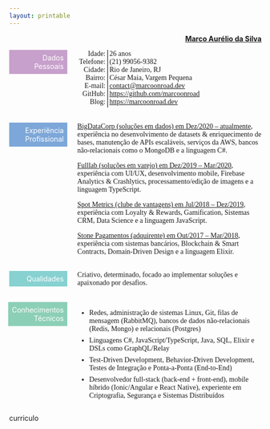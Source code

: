```yaml
---
layout: printable
---
```


<link rel="preconnect" href="https://fonts.googleapis.com"/>
<link rel="preconnect" href="https://fonts.gstatic.com" crossorigin/>
<link href="https://fonts.googleapis.com/css2?family=Fanwood+Text:ital@0;1&display=swap" rel="stylesheet"/>

<u style="" class="resume-candidate-name">Marco Aurélio da Silva</u>

<div style="" class="resume-page">
    <div style="" class="resume-section">
        <div style="" class="resume-section-header">
            <span style="background-color: #c7a0cb;">Dados Pessoais</span>
        </div>
        <div style="" class="resume-section-separator"></div>
        <div style="" class="resume-section-content">
            <div style="display: flex; flex-direction: row; align-items: stretch; align-content: stretch;">
                <div style="display: flex; flex-direction: column; padding: 0.25em; padding-top: 0em;">
                    <div class="force-align-right">Idade:</div>
                    <div class="force-align-right">Telefone:</div>
                    <div class="force-align-right">Cidade:</div>
                    <div class="force-align-right">Bairro:</div>
                    <div class="force-align-right">E-mail:</div>
                    <div class="force-align-right">GitHub:</div>
                    <div class="force-align-right">Blog:</div>
                </div>
                <div style="width: 1px; background-color: black; min-height: 1px;"></div>
                <div style="display: flex; flex-direction: column; padding: 0.25em; padding-top: 0em;">
                    <div class="force-align-left">26 anos</div>
                    <div class="force-align-left">(21) 99056-9382</div>
                    <div class="force-align-left">Rio de Janeiro, RJ</div>
                    <div class="force-align-left">César Maia, Vargem Pequena</div>
                    <div class="force-align-left"><a href="mailto:contact@marcoonroad.dev">contact@marcoonroad.dev</a></div>
                    <div class="force-align-left"><a href="https://github.com/marcoonroad">https://github.com/marcoonroad</a></div>
                    <div class="force-align-left"><a href="https://marcoonroad.dev">https://marcoonroad.dev</a></div>
                </div>
            </div>
        </div>
    </div>
    <div style="" class="resume-section-break"></div>
    <div style="" class="resume-section">
        <div style="" class="resume-section-header">
            <span style="background-color: #7da7d8;">Experiência<br/>Profissional</span>
        </div>
        <div style="" class="resume-section-separator"></div>
        <div style="" class="resume-section-content">
            <div style="width: 100%; display: flex; flex-direction: column; align-content: space-between;">
                <div style="" class="professional-experience-item">
                    <u>BigDataCorp (soluções em dados) em Dez/2020 – atualmente</u>,
                    experiência no desenvolvimento de datasets & enriquecimento de bases, manutenção de APIs escaláveis, serviços da AWS, bancos não-relacionais como o MongoDB e a linguagem C#.
                </div>
                <div style="" class="professional-experience-item">
                    <u>Fulllab (soluções em varejo) em Dez/2019 – Mar/2020</u>,
                    experiência com UI/UX, desenvolvimento mobile, Firebase Analytics & Crashlytics,  processamento/edição de imagens e a linguagem TypeScript.
                </div>
                <div style="" class="professional-experience-item">
                    <u>Spot Metrics (clube de vantagens) em Jul/2018 – Dez/2019</u>,
                    experiência com Loyalty & Rewards, Gamification, Sistemas CRM, Data Science e a linguagem JavaScript.
                </div>
                <div style="" class="professional-experience-item">
                    <u>Stone Pagamentos (adquirente) em Out/2017 – Mar/2018</u>,
                    experiência com sistemas bancários, Blockchain & Smart Contracts, Domain-Driven Design e a linguagem Elixir.
                </div>
            </div>
        </div>
    </div>
    <div style="" class="resume-section-break"></div>
    <div style="" class="resume-section">
        <div style="" class="resume-section-header">
            <span style="background-color: #87d1d1;">Qualidades</span>
        </div>
        <div style="" class="resume-section-separator"></div>
        <div style="" class="resume-section-content">
            Criativo, determinado, focado ao implementar soluções e apaixonado por desafios.
        </div>
    </div>
    <div style="" class="resume-section-break"></div>
    <div style="" class="resume-section">
        <div style="" class="resume-section-header">
            <span style="background-color: #8ccfb7;">Conhecimentos<br/>Técnicos</span>
        </div>
        <div style="" class="resume-section-separator"></div>
        <div style="" class="resume-section-content">
            <ul class="tech-skill-list">
                <li class="tech-skill-item">
                    Redes, administração de sistemas Linux, Git, filas de mensagem (RabbitMQ), bancos de dados não-relacionais (Redis, Mongo) e relacionais (Postgres)
                </li>
                <li class="tech-skill-item">
                    Linguagens C#, JavaScript/TypeScript, Java, SQL, Elixir e DSLs como GraphQL/Relay
                </li>
                <li class="tech-skill-item">
                    Test-Driven Development, Behavior-Driven Development, Testes de Integração e Ponta-a-Ponta (End-to-End)
                </li>
                <li class="tech-skill-item">
                    Desenvolvedor full-stack (back-end + front-end), mobile híbrido (Ionic/Angular e React Native), experiente em Criptografia, Segurança e Sistemas Distribuídos
                </li>
            </ul>
        </div>
    </div>
</div>

<style>
    .tech-skill-item {
        padding-top: 0.25em;
        padding-bottom: 0.25em;
    }
    .tech-skill-item:first-of-type {
        padding-top: 0em;
    }
    .tech-skill-item:last-of-type {
        padding-bottom: 0em;
    }
    .resume-candidate-name {
        display: inline-block;
        width: 100%;
        text-align: right;
        font-weight: bold;
    }
    .force-align-right {
        width: 100%;
        text-align: right;
    }
    .force-align-left {
        width: 100%;
        text-align: left;
    }
    .resume-page {
        width: 100%;
        display: flex;
        flex-direction: column;
        flex-wrap: wrap;
        justify-content: flex-start;
        align-items: stretch;
        align-content: stretch;
    }
    .resume-section {
        width: 100%;
        display: flex;
        flex-direction: row;
        flex-wrap: nowrap;
        justify-content: flex-start;
        align-items: flex-start;
        align-content: flex-start;
    }
    .resume-section-break {
        height: 30px;
        width: 100%;
        display: flex;
    }
    .resume-section-header {
        width: 23%;
        text-align: right;
        display: flex;
        flex-direction: row;
        justify-content: flex-end;
    }
    .resume-section-header span {
        display: inline-block;
        color: white;
        text-align: right;
        padding: 0.5em;
        width: 100%;
    }
    .resume-section-separator {
        width: 4%;
        display: flex;
    }
    .resume-section-content {
        width: 73%;
        text-align: left;
        display: flex;
    }
    .professional-experience-item {
        padding-top: 0.5em;
        padding-bottom: 0.5em;
    }
    .professional-experience-item:first-of-type {
        padding-top: 0em;
    }
    .professional-experience-item:last-of-type {
        padding-bottom: 0em;
    }
    .resume-section-content {
        font-family: 'Fanwood Text', serif;
    }
</style>

<span class="printable-document-file-output-title">curriculo</span>
